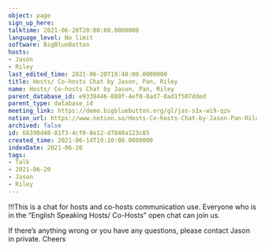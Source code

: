 ```yaml
---
object: page
sign_up_here: 
talktime: 2021-06-20T20:00:00.0000000
language_level: No limit
software: BigBlueBotton
hosts:
- Jason
- Riley
last_edited_time: 2021-06-20T19:48:00.0000000
title: Hosts/ Co-hosts Chat by Jason, Pan, Riley
name: Hosts/ Co-hosts Chat by Jason, Pan, Riley
parent_database_id: e9339446-880f-4ef0-8ad7-8ad1f507dded
parent_type: database_id
meeting_link: https://demo.bigbluebutton.org/gl/jas-s1x-wi9-qzv
notion_url: https://www.notion.so/Hosts-Co-hosts-Chat-by-Jason-Pan-Riley-68390d4881f34cf08e12d7840a123c85
archived: false
id: 68390d48-81f3-4cf0-8e12-d7840a123c85
created_time: 2021-06-14T19:10:00.0000000
indexDate: 2021-06-20
tags:
- Talk
- 2021-06-20
- Jason
- Riley
---
```


!!!This is a chat for hosts and co-hosts communication use. Everyone who is in the “English Speaking Hosts/ Co-Hosts” open chat can join us.

If there’s anything wrong or you have any questions, please contact Jason in private. Cheers

